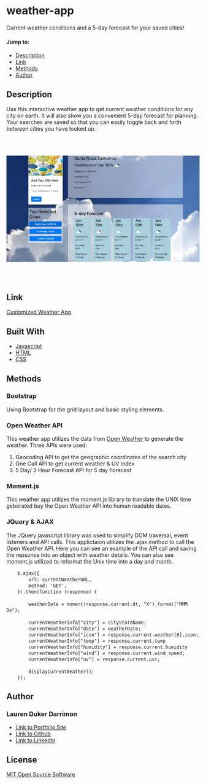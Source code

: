 # weather-app
Current weather conditions and a 5-day forecast for your saved cities!

#### Jump to: 
* [Description](#description)
* [Link](#link)
* [Methods](#methods)
* [Author](#author)



## Description

Use this interactive weather app to get current weather conditions for any city on earth. It will also show you a convenient 5-day forecast for planning. Your searches are saved so that you can easily toggle back and forth between cities you have looked up. 

<br><br>

![My weather center user interface](./assets/images/weather-app-screenshot.jpg)

<br><br>


## Link

[Customized Weather App](https://laurendarrimon.github.io/weather-app/)


## Built With

* [Javascript](https://www.w3schools.com/js/)
* [HTML](https://www.w3schools.com/html/default.asp)
* [CSS](https://www.w3schools.com/w3css/defaulT.asp)


## Methods 

### Bootstrap

Using Bootstrap for the grid layout and basic styling elements.  

### Open Weather API

This weather app utilizes the data from [Open Weather](https://openweathermap.org/api) to generate the weather. Three APIs were used:

1. Geocoding API to get the geographic coordinates of the search city
2. One Call API to get current weather & UV index
3. 5 Day/ 3 Hour Forecast API for 5 day Forecast


### Moment.js

This weather app utilizes the moment.js library to translate the UNIX time geberated buy the Open Weather API into human readable dates. 

### JQuery & AJAX

The JQuery javascript library was used to simplify DOM traversal, event listeners and API calls. This applictaion utilizes the .ajax method to call the Open Weather API. Here you can see an example of the API call and saving the repsonse into an object with weather details. You can also see moment.js utilized to reformat the Unix time into a day and month. 

```
    $.ajax({   
        url: currentWeatherURL,
        method: 'GET',
    }).then(function (response) {

        weatherDate = moment(response.current.dt, "X").format("MMM Do");

        currentWeatherInfo["city"] = cityStateName;   
        currentWeatherInfo["date"] = weatherDate;
        currentWeatherInfo["icon"] = response.current.weather[0].icon;
        currentWeatherInfo["temp"] = response.current.temp
        currentWeatherInfo["humidity"] = response.current.humidity
        currentWeatherInfo["wind"] = response.current.wind_speed;
        currentWeatherInfo["uv"] = response.current.uvi;

        displayCurrentWeather();
    });

```


## Author

### Lauren Duker Darrimon 

- [Link to Portfolio Site](https://www.laurenlalita.com)
- [Link to Github](https://github.com/LaurenDarrimon)
- [Link to LinkedIn](https://www.linkedin.com/in/lauren-lalita-duker-9537b1201/)

## License
[MIT Open Source Software](/LICENSE.txt)
